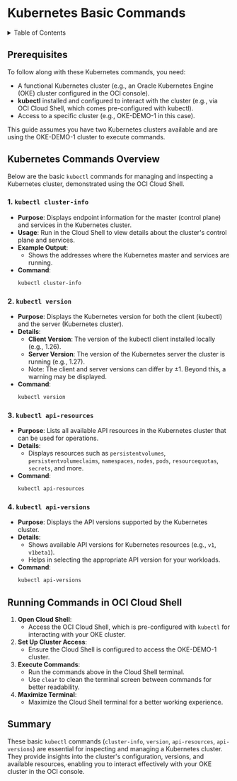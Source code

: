 # **Kubernetes Basic Commands**

<details>
<summary>Table of Contents</summary>

- [**Kubernetes Basic Commands**](#kubernetes-basic-commands)
  - [Prerequisites](#prerequisites)
  - [Kubernetes Commands Overview](#kubernetes-commands-overview)
    - [1. `kubectl cluster-info`](#1-kubectl-cluster-info)
    - [2. `kubectl version`](#2-kubectl-version)
    - [3. `kubectl api-resources`](#3-kubectl-api-resources)
    - [4. `kubectl api-versions`](#4-kubectl-api-versions)
  - [Running Commands in OCI Cloud Shell](#running-commands-in-oci-cloud-shell)
  - [Summary](#summary)

</details>

## Prerequisites
To follow along with these Kubernetes commands, you need:
- A functional Kubernetes cluster (e.g., an Oracle Kubernetes Engine (OKE) cluster configured in the OCI console).
- **kubectl** installed and configured to interact with the cluster (e.g., via OCI Cloud Shell, which comes pre-configured with kubectl).
- Access to a specific cluster (e.g., OKE-DEMO-1 in this case).

This guide assumes you have two Kubernetes clusters available and are using the OKE-DEMO-1 cluster to execute commands.

## Kubernetes Commands Overview

Below are the basic `kubectl` commands for managing and inspecting a Kubernetes cluster, demonstrated using the OCI Cloud Shell.

### 1. `kubectl cluster-info`
- **Purpose**: Displays endpoint information for the master (control plane) and services in the Kubernetes cluster.
- **Usage**: Run in the Cloud Shell to view details about the cluster's control plane and services.
- **Example Output**:
  - Shows the addresses where the Kubernetes master and services are running.
- **Command**:
  ```bash
  kubectl cluster-info
  ```

### 2. `kubectl version`
- **Purpose**: Displays the Kubernetes version for both the client (kubectl) and the server (Kubernetes cluster).
- **Details**:
  - **Client Version**: The version of the kubectl client installed locally (e.g., 1.26).
  - **Server Version**: The version of the Kubernetes server the cluster is running (e.g., 1.27).
  - Note: The client and server versions can differ by ±1. Beyond this, a warning may be displayed.
- **Command**:
  ```bash
  kubectl version
  ```

### 3. `kubectl api-resources`
- **Purpose**: Lists all available API resources in the Kubernetes cluster that can be used for operations.
- **Details**:
  - Displays resources such as `persistentvolumes`, `persistentvolumeclaims`, `namespaces`, `nodes`, `pods`, `resourcequotas`, `secrets`, and more.
- **Command**:
  ```bash
  kubectl api-resources
  ```

### 4. `kubectl api-versions`
- **Purpose**: Displays the API versions supported by the Kubernetes cluster.
- **Details**:
  - Shows available API versions for Kubernetes resources (e.g., `v1`, `v1beta1`).
  - Helps in selecting the appropriate API version for your workloads.
- **Command**:
  ```bash
  kubectl api-versions
  ```

## Running Commands in OCI Cloud Shell
1. **Open Cloud Shell**:
   - Access the OCI Cloud Shell, which is pre-configured with `kubectl` for interacting with your OKE cluster.
2. **Set Up Cluster Access**:
   - Ensure the Cloud Shell is configured to access the OKE-DEMO-1 cluster.
3. **Execute Commands**:
   - Run the commands above in the Cloud Shell terminal.
   - Use `clear` to clean the terminal screen between commands for better readability.
4. **Maximize Terminal**:
   - Maximize the Cloud Shell terminal for a better working experience.

## Summary
These basic `kubectl` commands (`cluster-info`, `version`, `api-resources`, `api-versions`) are essential for inspecting and managing a Kubernetes cluster. They provide insights into the cluster's configuration, versions, and available resources, enabling you to interact effectively with your OKE cluster in the OCI console.